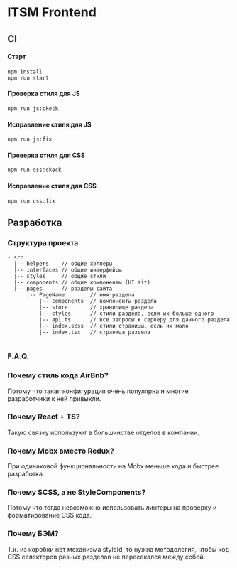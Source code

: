 # ITSM Frontend

## CI

#### Старт

```
npm install
npm run start
```

#### Проверка стиля для JS

```
npm run js:ckeck
```

#### Исправление стиля для JS

```
npm run js:fix
```

#### Проверка стиля для CSS

```
npm run css:ckeck
```

#### Исправление стиля для CSS

```
npm run css:fix
```

## Разработка

### Структура проекта

```
- src
  |-- helpers    // общие хэлперы
  |-- interfaces // общие интерфейсы
  |-- styles     // общие стили
  |-- components // общие компоненты (UI Kit)
  |-- pages      // разделы сайта
      |-- PageName        // имя раздела
          |-- components  // компоненты раздела
          |-- store       // хранилище раздела
          |-- styles      // стили раздела, если их больше одного
          |-- api.ts      // все запросы к серверу для данного раздела
          |-- index.scss  // стили страницы, если их мало
          |-- index.tsx   // страница раздела
  
```

### F.A.Q.

### Почему стиль кода AirBnb?

Потому что такая конфигурация очень популярна и многие разработчики к ней привыкли.

### Почему React + TS?

Такую связку используют в большинстве отделов в компании.

### Почему Mobx вместо Redux?

При одинаковой функциональности на Mobx меньше кода и быстрее разработка.

### Почему SCSS, а не StyleComponents?

Потому что тогда невозможно использовать линтеры на проверку и форматирование CSS кода.

### Почему БЭМ?

Т.к. из коробки нет механизма styleId, то нужна методология, чтобы код CSS селекторов разных разделов не пересекался
между собой.
